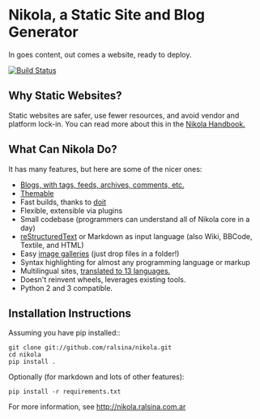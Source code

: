 Nikola, a Static Site and Blog Generator
========================================

In goes content, out comes a website, ready to deploy.

[![Build Status](https://travis-ci.org/ralsina/nikola.png)](https://travis-ci.org/ralsina/nikola)

Why Static Websites?
--------------------

Static websites are safer, use fewer resources, and avoid vendor and platform lock-in.
You can read more about this in the [Nikola Handbook.](http://nikola.ralsina.com.ar/handbook.html#why-static)

What Can Nikola Do?
-------------------

It has many features, but here are some of the nicer ones:

* [Blogs, with tags, feeds, archives, comments, etc.](http://nikola.ralsina.com.ar/some-sites-using-nikola.html)
* [Themable](http://themes.nikola.ralsina.com.ar)
* Fast builds, thanks to [doit](http://python-doit.sf.net)
* Flexible, extensible via plugins
* Small codebase (programmers can understand all of Nikola core in a day)
* [reStructuredText](http://nikola.ralsina.com.ar/quickstart.html) or Markdown as input language (also Wiki, BBCode, Textile, and HTML)
* Easy [image galleries](http://nikola.ralsina.com.ar/galleries/demo/) (just drop files in a folder!)
* Syntax highlighting for almost any programming language or markup
* Multilingual sites, [translated to 13 languages.](https://www.transifex.com/projects/p/nikola/)
* Doesn't reinvent wheels, leverages existing tools.
* Python 2 and 3 compatible.

Installation Instructions
-------------------------

Assuming you have pip installed::

    git clone git://github.com/ralsina/nikola.git
    cd nikola
    pip install .

Optionally (for markdown and lots of other features):

    pip install -r requirements.txt

For more information, see http://nikola.ralsina.com.ar

